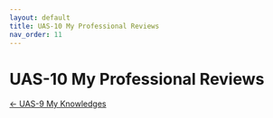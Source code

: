 ```yaml
---
layout: default
title: UAS-10 My Professional Reviews
nav_order: 11
--- 
```


# UAS-10 My Professional Reviews


<p align="left">
  <a href="9%20UAS-9%20My%20Knowledges.html">← UAS-9 My Knowledges</a>
</p>
